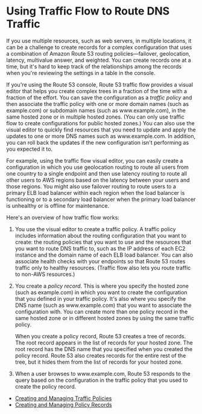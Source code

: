 # Using Traffic Flow to Route DNS Traffic<a name="traffic-flow"></a>

If you use multiple resources, such as web servers, in multiple locations, it can be a challenge to create records for a complex configuration that uses a combination of Amazon Route 53 routing policies—failover, geolocation, latency, multivalue answer, and weighted\. You can create records one at a time, but it's hard to keep track of the relationships among the records when you're reviewing the settings in a table in the console\.

If you're using the Route 53 console, Route 53 traffic flow provides a visual editor that helps you create complex trees in a fraction of the time with a fraction of the effort\. You can save the configuration as a *traffic policy* and then associate the traffic policy with one or more domain names \(such as example\.com\) or subdomain names \(such as www\.example\.com\), in the same hosted zone or in multiple hosted zones\. \(You can only use traffic flow to create configurations for public hosted zones\.\) You can also use the visual editor to quickly find resources that you need to update and apply the updates to one or more DNS names such as www\.example\.com\. In addition, you can roll back the updates if the new configuration isn't performing as you expected it to\.

For example, using the traffic flow visual editor, you can easily create a configuration in which you use geolocation routing to route all users from one country to a single endpoint and then use latency routing to route all other users to AWS regions based on the latency between your users and those regions\. You might also use failover routing to route users to a primary ELB load balancer within each region when the load balancer is functioning or to a secondary load balancer when the primary load balancer is unhealthy or is offline for maintenance\.

Here's an overview of how traffic flow works:

1. You use the visual editor to create a traffic policy\. A traffic policy includes information about the routing configuration that you want to create: the routing policies that you want to use and the resources that you want to route DNS traffic to, such as the IP address of each EC2 instance and the domain name of each ELB load balancer\. You can also associate health checks with your endpoints so that Route 53 routes traffic only to healthy resources\. \(Traffic flow also lets you route traffic to non\-AWS resources\.\)

1. You create a *policy record*\. This is where you specify the hosted zone \(such as example\.com\) in which you want to create the configuration that you defined in your traffic policy\. It's also where you specify the DNS name \(such as www\.example\.com\) that you want to associate the configuration with\. You can create more than one policy record in the same hosted zone or in different hosted zones by using the same traffic policy\.

   When you create a policy record, Route 53 creates a tree of records\. The root record appears in the list of records for your hosted zone\. The root record has the DNS name that you specified when you created the policy record\. Route 53 also creates records for the entire rest of the tree, but it hides them from the list of records for your hosted zone\.

1. When a user browses to www\.example\.com, Route 53 responds to the query based on the configuration in the traffic policy that you used to create the policy record\.


+ [Creating and Managing Traffic Policies](traffic-policies.md)
+ [Creating and Managing Policy Records](traffic-policy-records.md)